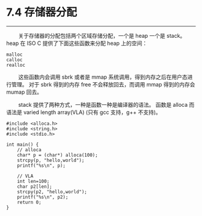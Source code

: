 # 7.4 存储器分配
***

&emsp;&emsp;
关于存储器的分配包括两个区域存储分配，一个是 heap 一个是 stack。
heap 在 ISO C 提供了下面这些函数来分配 heap 上的空间：

    malloc
    calloc
    realloc

&emsp;&emsp;
这些函数内会调用 sbrk 或者是 mmap 系统调用，得到内存之后在用户态进行管理。
对于 sbrk 得到的内存 free 不会释放回去，而调用 mmap 得到的内存会 mumap 回去。

&emsp;&emsp;
stack 提供了两种方式，一种是函数一种是编译器的语法。
函数是 alloca 而语法是 varied length array(VLA) (只有 gcc 支持，g++ 不支持)。

    #include <alloca.h>
    #include <string.h>
    #include <stdio.h>
    
    int main() {
        // alloca
        char* p = (char*) alloca(100);
        strcpy(p, "hello,world");
        printf("%s\n", p);
    
        // VLA
        int len=100;
        char p2[len];
        strcpy(p2, "hello,world");
        printf("%s\n", p2);
        return 0;
    }